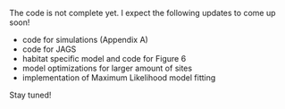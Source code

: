 
The code is not complete yet. I expect the following updates to come up soon!

- code for simulations (Appendix A)
- code for JAGS
- habitat specific model and code for Figure 6 
- model optimizations for larger amount of sites
- implementation of Maximum Likelihood model fitting

Stay tuned!

